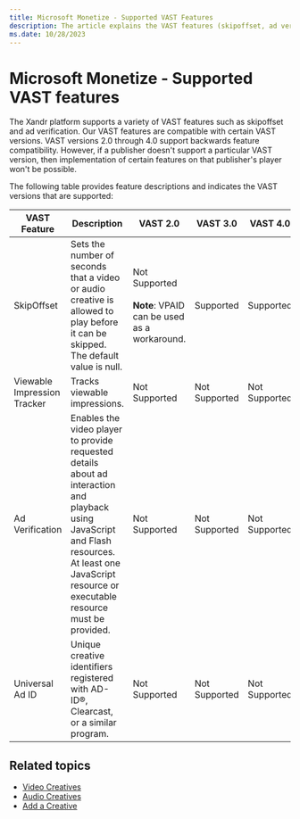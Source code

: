 ```yaml
---
title: Microsoft Monetize - Supported VAST Features
description: The article explains the VAST features (skipoffset, ad verification) across versions 2.0 to 4.0. where implementation varies based on publisher support.
ms.date: 10/28/2023
---
```


# Microsoft Monetize - Supported VAST features

The Xandr platform supports a variety of VAST features such as skipoffset and ad verification. Our VAST features are compatible with certain VAST versions. VAST versions 2.0 through 4.0 support backwards feature compatibility. However, if a publisher doesn't support a particular VAST version, then implementation of certain features on that publisher's player won't be possible.

The following table provides feature descriptions and indicates the VAST versions that are supported:

| VAST Feature | Description | VAST 2.0 | VAST 3.0 | VAST 4.0 | VAST 4.1 | VAST 4.2 |
|---|---|---|---|---|---|---|
| SkipOffset | Sets the number of seconds that a video or audio creative is allowed to play before it can be skipped. The default value is null. | Not Supported<br><br>**Note**: VPAID can be used as a workaround. | Supported | Supported | Supported | Supported |
| Viewable Impression Tracker | Tracks viewable impressions. | Not Supported | Not Supported | Not Supported | Supported | Supported |
| Ad Verification | Enables the video player to provide requested details about ad interaction and playback using JavaScript and Flash resources. At least one JavaScript resource or executable resource must be provided. | Not Supported | Not Supported | Not Supported | Supported | Supported |
| Universal Ad ID | Unique creative identifiers registered with AD-ID®, Clearcast, or a similar program. | Not Supported | Not Supported | Not Supported | Supported<br><br>**Note**: Only one universal ad ID is supported. | Supported<br><br>**Note**: Multiple universal ad IDs are supported. |

## Related topics

- [Video Creatives](video-creatives.md)
- [Audio Creatives](audio-creatives.md)
- [Add a Creative](add-a-creative.md)
